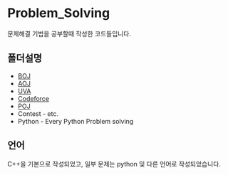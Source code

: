 # Problem_Solving

문제해결 기법을 공부할때 작성한 코드들입니다.

## 폴더설명

- [BOJ](https://acmicpc.net)
- [AOJ](https://algospot.com)
- [UVA](https://uva.onlinejudge.org)
- [Codeforce](http://codeforces.com)
- [POJ](http://poj.org)
- Contest - etc.
- Python - Every Python Problem solving

## 언어

C++을 기본으로 작성되었고, 일부 문제는 python 및 다른 언어로 작성되었습니다.
